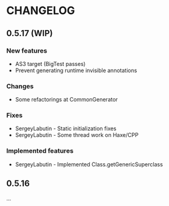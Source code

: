 # CHANGELOG

## 0.5.17 (WIP)

### New features
- AS3 target (BigTest passes)
- Prevent generating runtime invisible annotations

### Changes
- Some refactorings at CommonGenerator

### Fixes
- SergeyLabutin - Static initialization fixes
- SergeyLabutin - Some thread work on Haxe/CPP

### Implemented features
- SergeyLabutin - Implemented Class.getGenericSuperclass

## 0.5.16

...